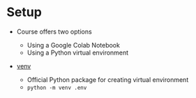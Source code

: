# Setup

- Course offers two options
  - Using a Google Colab Notebook
  - Using a Python virtual environment

- [venv](https://docs.python.org/3/library/venv.html#module-venv)
  - Official Python package for creating virtual environment
  - ```python -m venv .env```
